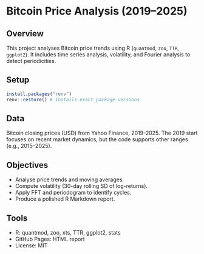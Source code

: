 # Bitcoin Price Analysis (2019–2025)

## Overview

This project analyses Bitcoin price trends using R (`quantmod`, `zoo`, `TTR`, `ggplot2`). It includes time series analysis, volatility, and Fourier analysis to detect periodicities.

## Setup

```R
install.packages("renv")
renv::restore() # Installs exact package versions
```

## Data 
Bitcoin closing prices (USD) from Yahoo Finance, 2019-2025. The 2019 start focuses on recent market dynamics, but the code supports other ranges (e.g., 2015–2025).

## Objectives
- Analyse price trends and moving averages.
- Compute volatility (30-day rolling SD of log-returns).
- Apply FFT and periodogram to identify cycles.
- Produce a polished R Markdown report.

## Tools
- R: quantmod, zoo, xts, TTR, ggplot2, stats
- GitHub Pages: HTML report
- License: MIT
